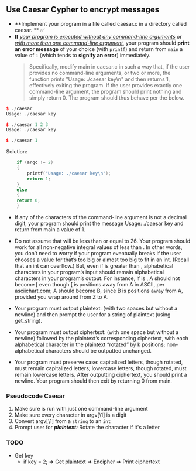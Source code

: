 ## Use Caesar Cypher to encrypt messages
- **Implement your program in a file called caesar.c in a directory called caesar. ** ✅
- **If** _<u>your program is executed without any command-line arguments</u>_ or _<u>with more than one
    command-line argument</u>_, your program should **print an error message** of your choice (with `printf`)
    and return from `main` a value of `1` (which tends to **signify an error**) immediately.
   > Specifically, modify main in caesar.c in such a way that, if the user provides no command-line arguments, or two or more, the function prints "Usage: ./caesar key\n" and then returns 1, effectively exiting the program. If the user provides exactly one command-line argument, the program should print nothing and simply return 0. The program should thus behave per the below.
    
```cpp
$ ./caesar
Usage: ./caesar key

$ ./caesar 1 2 3
Usage: ./caesar key

$ ./caesar 1
```

Solution:
```cpp        
    if (argc != 2)
    {
        printf("Usage: ./caesar key\n");
        return 1;
    }
    else
    {
    return 0;
    }
```

- If any of the characters of the command-line argument is not a decimal digit,
    your program should print the message Usage: ./caesar key and return from main a value of 1.
    
- Do not assume that will be less than or equal to 26. Your program should work for all non-negative
    integral values of less than . In other words, you don’t need to worry if
    your program eventually breaks if the user chooses a value for that’s too big or almost too big to fit
    in an int. (Recall that an int can overflow.)
    But, even if is greater than , alphabetical characters in your program’s input should remain alphabetical
    characters in your program’s output.
    For instance, if is ,
    A should not become \[ even though \[ is positions away from A in ASCII, per asciichart.com;
    A should become B, since B is positions away from A, provided you wrap around from Z to A.
- Your program must output plaintext: (with two spaces but without a newline) and then prompt
    the user for a string of plaintext (using get_string).
- Your program must output ciphertext: (with one space but without a newline) followed by the plaintext’s
    corresponding ciphertext, with each alphabetical character in the plaintext “rotated” by k positions;
    non-alphabetical characters should be outputted unchanged.
- Your program must preserve case: capitalized letters, though rotated, must remain capitalized letters;
    lowercase letters, though rotated, must remain lowercase letters.
    After outputting ciphertext, you should print a newline. Your program should then exit
    by returning 0 from main.

### Pseudocode Caesar
1. Make sure is run with just one command-line argument
2. Make sure every character in argv[\1] is a digit
3. Convert argv[\1] from a `string` to an `int` 
4. Prompt user for **_plaintext:_**
       Rotate the character if it's a letter

### TODO

- Get key
  - if key = 2;
    => Get plaintext
    => Encipher
    => Print ciphertext